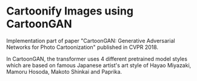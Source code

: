 # Cartoonify Images using CartoonGAN
Implementation part of paper "CartoonGAN: Generative Adversarial Networks for Photo Cartoonization" published in CVPR 2018.

In CartoonGAN, the transformer uses 4 different pretrained model styles which are based on famous Japanese artist's art style of Hayao Miyazaki, Mamoru Hosoda, Makoto Shinkai and Paprika. 
